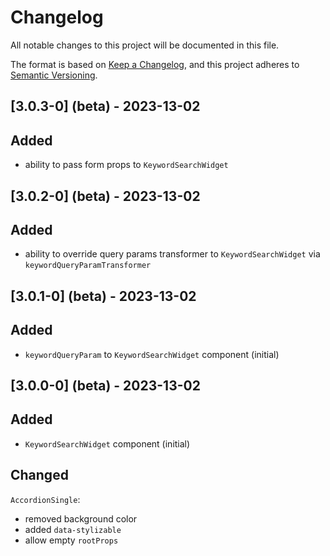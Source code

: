 # Changelog

All notable changes to this project will be documented in this file.

The format is based on [Keep a Changelog](https://keepachangelog.com/en/1.0.0/), and this project adheres
to [Semantic Versioning](https://semver.org/spec/v2.0.0.html).

## [3.0.3-0] (beta) - 2023-13-02

## Added

- ability to pass form props to `KeywordSearchWidget`

## [3.0.2-0] (beta) - 2023-13-02

## Added

- ability to override query params transformer to `KeywordSearchWidget` via `keywordQueryParamTransformer`

## [3.0.1-0] (beta) - 2023-13-02

## Added

- `keywordQueryParam` to `KeywordSearchWidget` component (initial)

## [3.0.0-0] (beta) - 2023-13-02

## Added

- `KeywordSearchWidget` component (initial)

## Changed

`AccordionSingle`:

- removed background color
- added `data-stylizable`
- allow empty `rootProps`

[v3.0.0-0]: https://github.com/elkrange/maroon-bells-react-integration/compare/v2.0.0-0...v3.0.0-0
